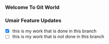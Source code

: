 ### Welcome To Git World 

### Umair Feature Updates

- [x] this is my work that is done in this branch
- [ ] this is my work that is not done in this branch